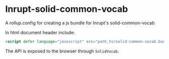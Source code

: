# Inrupt-solid-common-vocab
A rollup.config for creating a js bundle for Inrupt's solid-common-vocab

In html document header include:

```html
<script defer language="javascript" src="path_to/solid-common-vocab.bundle.js"></script>
```
The API is exposed to the browser through `SolidVocab`.  
